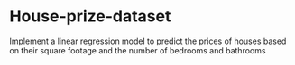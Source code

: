 # House-prize-dataset
Implement a linear regression model to predict the prices of houses based on their square footage and the number of bedrooms and bathrooms
